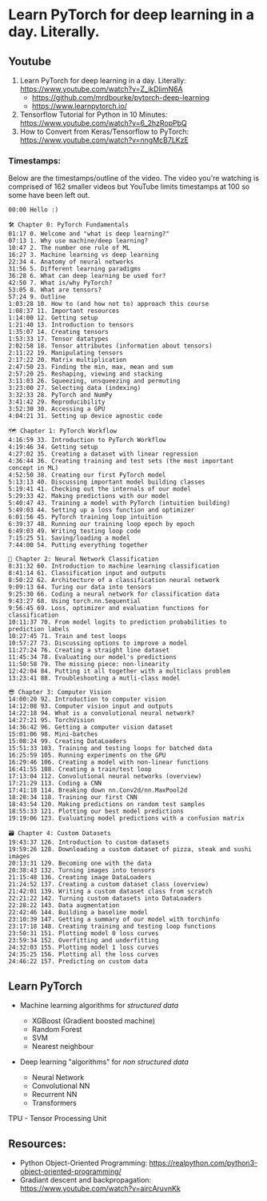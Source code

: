 # Learn PyTorch for deep learning in a day. Literally. 

## Youtube
1. Learn PyTorch for deep learning in a day. Literally: https://www.youtube.com/watch?v=Z_ikDlimN6A
    - https://github.com/mrdbourke/pytorch-deep-learning
    - https://www.learnpytorch.io/
2. Tensorflow Tutorial for Python in 10 Minutes: https://www.youtube.com/watch?v=6_2hzRopPbQ
3. How to Convert from Keras/Tensorflow to PyTorch: https://www.youtube.com/watch?v=nngMcB7LKzE

### Timestamps:
Below are the timestamps/outline of the video. The video you're watching is comprised of 162 smaller videos but YouTube limits timestamps at 100 so some have been left out.

```
00:00 Hello :)

🛠 Chapter 0: PyTorch Fundamentals
01:17 0. Welcome and "what is deep learning?"
07:13 1. Why use machine/deep learning?
10:47 2. The number one rule of ML
16:27 3. Machine learning vs deep learning
22:34 4. Anatomy of neural networks
31:56 5. Different learning paradigms
36:28 6. What can deep learning be used for?
42:50 7. What is/why PyTorch?
53:05 8. What are tensors?
57:24 9. Outline
1:03:28 10. How to (and how not to) approach this course
1:08:37 11. Important resources
1:14:00 12. Getting setup
1:21:40 13. Introduction to tensors
1:35:07 14. Creating tensors
1:53:33 17. Tensor datatypes
2:02:58 18. Tensor attributes (information about tensors)
2:11:22 19. Manipulating tensors
2:17:22 20. Matrix multiplication
2:47:50 23. Finding the min, max, mean and sum
2:57:20 25. Reshaping, viewing and stacking
3:11:03 26. Squeezing, unsqueezing and permuting
3:23:00 27. Selecting data (indexing)
3:32:33 28. PyTorch and NumPy
3:41:42 29. Reproducibility
3:52:30 30. Accessing a GPU
4:04:21 31. Setting up device agnostic code

🗺 Chapter 1: PyTorch Workflow
4:16:59 33. Introduction to PyTorch Workflow
4:19:46 34. Getting setup
4:27:02 35. Creating a dataset with linear regression
4:36:44 36. Creating training and test sets (the most important concept in ML)
4:52:50 38. Creating our first PyTorch model
5:13:13 40. Discussing important model building classes
5:19:41 41. Checking out the internals of our model
5:29:33 42. Making predictions with our model
5:40:47 43. Training a model with PyTorch (intuition building)
5:49:03 44. Setting up a loss function and optimizer
6:01:56 45. PyTorch training loop intuition
6:39:37 48. Running our training loop epoch by epoch
6:49:03 49. Writing testing loop code
7:15:25 51. Saving/loading a model
7:44:00 54. Putting everything together

🤨 Chapter 2: Neural Network Classification
8:31:32 60. Introduction to machine learning classification
8:41:14 61. Classification input and outputs
8:50:22 62. Architecture of a classification neural network
9:09:13 64. Turing our data into tensors
9:25:30 66. Coding a neural network for classification data
9:43:27 68. Using torch.nn.Sequential
9:56:45 69. Loss, optimizer and evaluation functions for classification
10:11:37 70. From model logits to prediction probabilities to prediction labels
10:27:45 71. Train and test loops
10:57:27 73. Discussing options to improve a model
11:27:24 76. Creating a straight line dataset
11:45:34 78. Evaluating our model's predictions
11:50:58 79. The missing piece: non-linearity
12:42:04 84. Putting it all together with a multiclass problem
13:23:41 88. Troubleshooting a mutli-class model

😎 Chapter 3: Computer Vision
14:00:20 92. Introduction to computer vision
14:12:08 93. Computer vision input and outputs
14:22:18 94. What is a convolutional neural network?
14:27:21 95. TorchVision
14:36:42 96. Getting a computer vision dataset
15:01:06 98. Mini-batches
15:08:24 99. Creating DataLoaders
15:51:33 103. Training and testing loops for batched data
16:25:59 105. Running experiments on the GPU
16:29:46 106. Creating a model with non-linear functions
16:41:55 108. Creating a train/test loop
17:13:04 112. Convolutional neural networks (overview)
17:21:29 113. Coding a CNN
17:41:18 114. Breaking down nn.Conv2d/nn.MaxPool2d
18:28:34 118. Training our first CNN
18:43:54 120. Making predictions on random test samples
18:55:33 121. Plotting our best model predictions
19:19:06 123. Evaluating model predictions with a confusion matrix

🗃 Chapter 4: Custom Datasets
19:43:37 126. Introduction to custom datasets
19:59:26 128. Downloading a custom dataset of pizza, steak and sushi images
20:13:31 129. Becoming one with the data
20:38:43 132. Turning images into tensors
21:15:48 136. Creating image DataLoaders
21:24:52 137. Creating a custom dataset class (overview)
21:42:01 139. Writing a custom dataset class from scratch
22:21:22 142. Turning custom datasets into DataLoaders
22:28:22 143. Data augmentation
22:42:46 144. Building a baseline model
23:10:39 147. Getting a summary of our model with torchinfo
23:17:18 148. Creating training and testing loop functions
23:50:31 151. Plotting model 0 loss curves
23:59:34 152. Overfitting and underfitting
24:32:03 155. Plotting model 1 loss curves
24:35:25 156. Plotting all the loss curves
24:46:22 157. Predicting on custom data
```


## Learn PyTorch
- Machine learning algorithms for *structured data*
    - XGBoost (Gradient boosted machine)
    - Random Forest
    - SVM
    - Nearest neighbour

- Deep learning "algorithms" for *non structured data*
    - Neural Network
    - Convolutional NN
    - Recurrent NN
    - Transformers

TPU - Tensor Processing Unit




## Resources:

- Python Object-Oriented Programming: https://realpython.com/python3-object-oriented-programming/
- Gradiant descent and backpropagation: https://www.youtube.com/watch?v=aircAruvnKk
